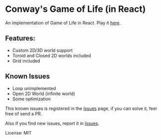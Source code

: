 # Conway's Game of Life (in React)

An implementation of Game of Life in React. Play it [here](https://cjengineer18.github.io/react-game-of-life/).

## Features:
 - Custom 2D/3D world support
 - Toroid and Closed 2D worlds included
 - Grid included

## Known Issues
 - Loop unimplemented
 - Open 2D World (infinite world)
 - Some optimization

This known issues is registered in the [Issues](https://github.com/CJengineer18/react-game-of-life/issues) page, if you can solve it, feel free of send a PR.

Also if you find new issues, report it in [Issues](https://github.com/CJengineer18/react-game-of-life/issues).

License: MIT
